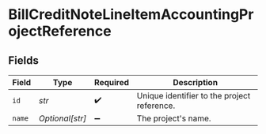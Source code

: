 # BillCreditNoteLineItemAccountingProjectReference


## Fields

| Field                                       | Type                                        | Required                                    | Description                                 |
| ------------------------------------------- | ------------------------------------------- | ------------------------------------------- | ------------------------------------------- |
| `id`                                        | *str*                                       | :heavy_check_mark:                          | Unique identifier to the project reference. |
| `name`                                      | *Optional[str]*                             | :heavy_minus_sign:                          | The project's name.                         |